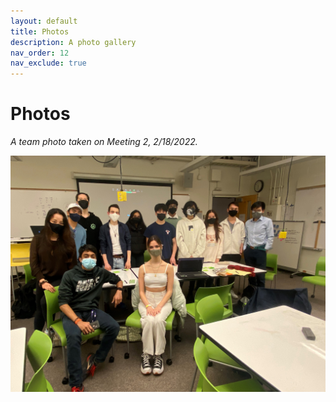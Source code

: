 ```yaml
---
layout: default
title: Photos
description: A photo gallery
nav_order: 12
nav_exclude: true
---
```


# Photos

*A team photo taken on Meeting 2, 2/18/2022.*

![Team photo, 2/18/22](https://raw.githubusercontent.com/interactive-intelligence/files/main/photos/feb-18-photo.jpg)
